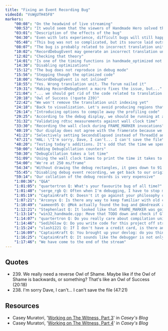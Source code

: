 ```yaml
---
title: "Fixing an Event Recording Bug"
videoId: "VsWgUTH45F8"
markers:
    "00:08": "On the headwind of live streaming"
    "00:53": "It would seem that the viewers of Handmade Hero solved the bug from the last stream"
    "03:01": "Description of the effects of the bug"
    "04:30": "Even with lots experience, difficult bugs will still happen"
    "05:48": "This bug was not so complicated, but its source laid outside what we considered to be the set of probable causes"
    "08:07": "The bug is probably related to incorrect translation unit indices"
    "10:02": "RecordDebugEvent may generate an incorrect translation unit index if it's not inlined by the compiler"
    "12:02": "Checking that theory"
    "14:01": "Is one of the timing functions in handmade_optimized not working properly?"
    "14:30": "Disabling optimizations"
    "15:12": "The bug does not reproduce in debug mode"
    "15:56": "Stepping though the optimized code"
    "18:00": "RecordDebugEvent is not inlined"
    "18:55": "Yes. Wrong translation unit. The forum nailed it"
    "19:31": "Making RecordDebugEvent a macro fixes the issue, but..."
    "21:04": "... we should get rid of the code related to translation unit indices anyways; it introduces too much complexity and opens the door to subtle bugs"
    "20:18": "Owl of Success (!quote 239)"
    "22:42": "We won't remove the translation unit indexing yet"
    "24:18": "Back to visualization. Let's avoid producing regions that would be invisible in our debug plots"
    "26:14": "Introducing options to compile away the profiling code"
    "29:25": "According to the debug display, we should be running at a higher framerate"
    "31:32": "Validating rdtsc measurements against wall clock time"
    "33:30": "Recording the wall clock during FRAME_MARKER invocations"
    "40:19": "Our display does not agree with the framerate because we are not taking into consideration the time it takes to collate debug records"
    "41:23": "Selectively setting SecondsElapsed instead of ThreadId and core index"
    "47:21": "HAL: \"I'm sorry, Dave, I can't... I can't save the file\" (!quote 238)"
    "48:20": "Testing today's additions. It's odd that the time we spend inside FrameWait and FrameDisplay went up"
    "50:00": "Adding DebugCollation counters"
    "50:30": "DebugCollation takes a lot time"
    "51:09": "Using the wall clock times to print the time it takes to draw a frame"
    "54:00": "We're at 250 ms/frame"
    "54:34": "Without drawing the debug rectangles, it goes down to 91 ms/frame"
    "55:45": "Disabling debug event recording, we get back to our original performance"
    "59:14": "Our collation of the debug records is very expensive"
    "1:00:36": "Q&A"
    "1:01:05": "quartertron Q: What's your favourite bug of all time?"
    "1:01:48": "serge_rgb Q: Often when I'm debugging, I have to stop myself from changing stuff at random because of mental laziness, hoping for \"an even number of sign errors\". Do you ever have that urge? If so, has it diminished as you have become more experienced? [see Resources]"
    "1:05:19": "CaptainKraft Q: Doesn't it go against your philosophy of \"write the code as you need it\" to make a debugger like this before the game needs much debugging?"
    "1:07:21": "Arconyx Q: Is there any way to keep familiar with old code or is working with it frequently the only way?"
    "1:10:49": "aameen95 Q: @Mok actually found the bug and @AndreasK actually figured why it is causing what was happening by looking at the assembly. The compiler decided to not inline the call in the constructor and inline it in the destructor so the start marker is wrong and the end marker is right"
    "1:12:21": "Stephenlast Q: It looked like that FRAME_MARKER was going past this TODO: \"// TODO(casey): Move this to a global variable so that there can be timers below this one?\""
    "1:13:14": "win32_handmade.cpp: Move that TODO down and check if GlobalDebugTable exists"
    "1:14:07": "quartertron Q: Do you really care about compilation units or just threads? Hash the thread IDs"
    "1:14:46": "SedihGlow Q: Do you write code for this project off stream, for fun or speed?"
    "1:15:24": "slash1221 Q: If I don't have a credit card, is there another way to buy it?"
    "1:16:09": "CaptainKraft Q: You brought up your devlog: do you think that writing a devlog is good for the writer, the readers, or both?"
    "1:16:25": "CaptainKraft Q: It sounds like the debugger is not only a tool to find out what is going wrong, but to detect when things are going to go wrong. Is that a fair assumption? I never thought of a debugger as something that keeps me \"situationally aware\". That sounds like a great idea"
    "1:17:46": "We have come to the end of the stream"
---
```


## Quotes

* 239\. We really need a reverse Owl of Shame. Maybe like if the Owl of Shame is backwards, or something? That's like an Owl of Success (20:18)
* 238\. I'm sorry Dave, I can't... I can't save the file (47:21)

## Resources

* Casey Muratori, '[Working on The Witness, Part 3](http://mollyrocket.com/casey/stream_0008.html)' in *Casey's Blog*
* Casey Muratori, '[Working on The Witness, Part 4](http://mollyrocket.com/casey/stream_0009.html)' in *Casey's Blog*
